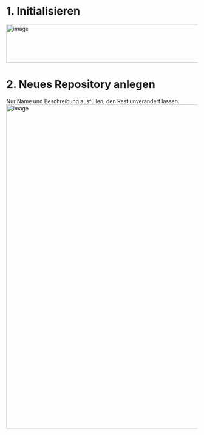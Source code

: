 # 1. Initialisieren
<img width="739" height="101" alt="image" src="https://github.com/user-attachments/assets/a7fdfee3-7cb3-457a-ab26-fef16fcf511e" />

# 2. Neues Repository anlegen
Nur Name und Beschreibung ausfüllen, den Rest unverändert lassen.
<img width="784" height="855" alt="image" src="https://github.com/user-attachments/assets/5d41a08f-3bbe-4813-a202-33a5bc48677e" />

